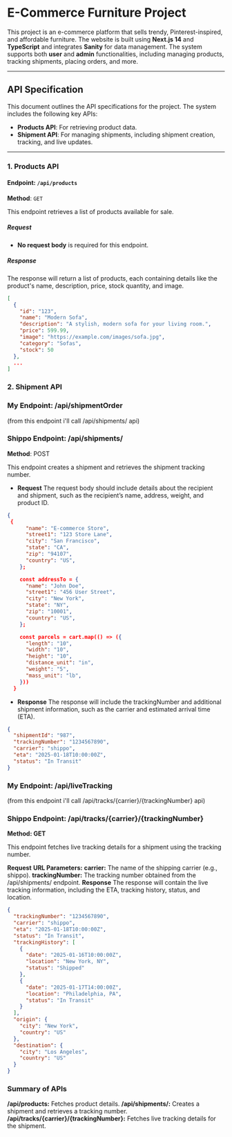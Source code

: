 # E-Commerce Furniture Project

This project is an e-commerce platform that sells trendy, Pinterest-inspired, and affordable furniture. The website is built using **Next.js 14** and **TypeScript** and integrates **Sanity** for data management. The system supports both **user** and **admin** functionalities, including managing products, tracking shipments, placing orders, and more.

---

## API Specification

This document outlines the API specifications for the project. The system includes the following key APIs:

- **Products API**: For retrieving product data.
- **Shipment API**: For managing shipments, including shipment creation, tracking, and live updates.

---

### 1. Products API

#### Endpoint: `/api/products`

**Method**: `GET`

This endpoint retrieves a list of products available for sale.

##### Request

- **No request body** is required for this endpoint.

##### Response

The response will return a list of products, each containing details like the product's name, description, price, stock quantity, and image.

```json
[
  {
    "id": "123",
    "name": "Modern Sofa",
    "description": "A stylish, modern sofa for your living room.",
    "price": 599.99,
    "image": "https://example.com/images/sofa.jpg",
    "category": "Sofas",
    "stock": 50
  },
  ...
] 

```

### 2. Shipment API
### My Endpoint: /api/shipmentOrder
(from this endpoint i'll call /api/shipments/ api)
### Shippo Endpoint: /api/shipments/
**Method**:  POST

This endpoint creates a shipment and retrieves the shipment tracking number.

- **Request**
The request body should include details about the recipient and shipment, such as the recipient’s name, address, weight, and product ID. 

```json 
{
 {
      "name": "E-commerce Store",
      "street1": "123 Store Lane",
      "city": "San Francisco",
      "state": "CA",
      "zip": "94107",
      "country": "US",
    };

    const addressTo = {
      "name": "John Doe",
      "street1": "456 User Street",
      "city": "New York",
      "state": "NY",
      "zip": "10001",
      "country": "US",
    };

    const parcels = cart.map(() => ({
      "length": "10",
      "width": "10",
      "height": "10",
      "distance_unit": "in",
      "weight": "5",
      "mass_unit": "lb",
    }))
  }  

```

- **Response**
The response will include the trackingNumber and additional shipment information, such as the carrier and estimated arrival time (ETA).

```` json
{
  "shipmentId": "987",
  "trackingNumber": "1234567890",
  "carrier": "shippo",
  "eta": "2025-01-18T10:00:00Z",
  "status": "In Transit"
}

````
### My Endpoint: /api/liveTracking
(from this endpoint i'll call /api/tracks/{carrier}/{trackingNumber} api)
### Shippo Endpoint: /api/tracks/{carrier}/{trackingNumber}
**Method: GET**

This endpoint fetches live tracking details for a shipment using the tracking number.

**Request**
**URL Parameters:**
**carrier:** The name of the shipping carrier (e.g., shippo).
**trackingNumber:** The tracking number obtained from the /api/shipments/ endpoint.
**Response**
The response will contain the live tracking information, including the ETA, tracking history, status, and location.

````json
{
  "trackingNumber": "1234567890",
  "carrier": "shippo",
  "eta": "2025-01-18T10:00:00Z",
  "status": "In Transit",
  "trackingHistory": [
    {
      "date": "2025-01-16T10:00:00Z",
      "location": "New York, NY",
      "status": "Shipped"
    },
    {
      "date": "2025-01-17T14:00:00Z",
      "location": "Philadelphia, PA",
      "status": "In Transit"
    }
  ],
  "origin": {
    "city": "New York",
    "country": "US"
  },
  "destination": {
    "city": "Los Angeles",
    "country": "US"
  }
}

````

### Summary of APIs
**/api/products:** Fetches product details.
**/api/shipments/:** Creates a shipment and retrieves a tracking number.
**/api/tracks/{carrier}/{trackingNumber}:** Fetches live tracking details for the shipment.